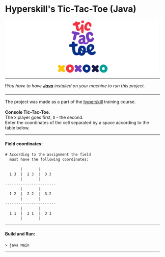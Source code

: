 # Hyperskill's Tic-Tac-Toe (Java)

<img src="logo.png" alt="logo"/><br/>

------------

❗*You have to have [**Java**](http://www.java.com/)&nbsp;installed on your machine to run this project.*

------------

The project was made as a part of the [hyperskill](https://hyperskill.org/projects/48) training course. <br/><br/>
**Console Tic-Tac-Toe**.  <br/>
The ```X``` player goes first, ```O``` - the second. <br/>
Enter the coordinates of the cell separated by a space according to the table below.

------------

#### Field coordinates:
```
# According to the assignment the field 
  must have the following coordinates:

       |       |
  1 3  |  2 3  |  3 3
       |       |
-----------------------
       |       |
  1 2  |  2 2  |  3 2
       |       |
-----------------------
       |       |
  1 1  |  2 1  |  3 1
       |       |
```


-------------

#### Build and Run:

```> java Main```

-------------

